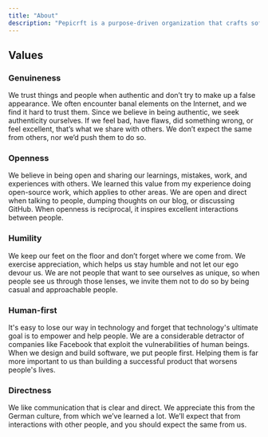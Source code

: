 ```yaml
---
title: "About"
description: "Pepicrft is a purpose-driven organization that crafts software."
---
```


## Values

### Genuineness
We trust things and people when authentic and don’t try to make up a false appearance. We often encounter banal elements on the Internet, and we find it hard to trust them. Since we believe in being authentic, we seek authenticity ourselves. If we feel bad, have flaws, did something wrong, or feel excellent, that’s what we share with others. We don’t expect the same from others, nor we’d push them to do so.

### Openness
We believe in being open and sharing our learnings, mistakes, work, and experiences with others. We learned this value from my experience doing open-source work, which applies to other areas. We are open and direct when talking to people, dumping thoughts on our blog, or discussing GitHub. When openness is reciprocal, it inspires excellent interactions between people.

### Humility
We keep our feet on the floor and don’t forget where we come from. We exercise appreciation, which helps us stay humble and not let our ego devour us. We are not people that want to see ourselves as unique, so when people see us through those lenses, we invite them not to do so by being casual and approachable people.

### Human-first
It's easy to lose our way in technology and forget that technology's ultimate goal is to empower and help people. We are a considerable detractor of companies like Facebook that exploit the vulnerabilities of human beings. When we design and build software, we put people first. Helping them is far more important to us than building a successful product that worsens people's lives.

### Directness

We like communication that is clear and direct. We appreciate this from the German culture, from which we’ve learned a lot. We’ll expect that from interactions with other people, and you should expect the same from us.
